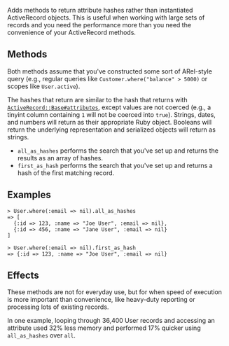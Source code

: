 Adds methods to return attribute hashes rather than instantiated
ActiveRecord objects. This is useful when working with large sets of
records and you need the performance more than you need the convenience
of your ActiveRecord methods.

## Methods

Both methods assume that you've constructed some sort of ARel-style
query (e.g., regular queries like `Customer.where("balance" > 5000)` or
scopes like `User.active`).

The hashes that return are similar to the hash that returns with
[`ActiveRecord::Base#attributes`][attrs_method], except values are not
coerced (e.g., a tinyint column containing `1` will not be coerced into
`true`). Strings, dates, and numbers will return as their appropriate
Ruby object. Booleans will return the underlying representation and
serialized objects will return as strings.

* `all_as_hashes` performs the search that you've set up and returns the
  results as an array of hashes.
* `first_as_hash` performs the search that you've set up and returns a
  hash of the first matching record.

[attrs_method]:http://api.rubyonrails.org/classes/ActiveRecord/Base.html#method-i-attributes

## Examples

    > User.where(:email => nil).all_as_hashes
    => [
      {:id => 123, :name => "Joe User", :email => nil},
      {:id => 456, :name => "Jane User", :email => nil}
    ]

    > User.where(:email => nil).first_as_hash
    => {:id => 123, :name => "Joe User", :email => nil}

## Effects

These methods are not for everyday use, but for when speed of execution
is more important than convenience, like heavy-duty reporting or
processing lots of existing records.

In one example, looping through 36,400 User records and accessing an
attribute used 32% less memory and performed 17% quicker using
`all_as_hashes` over `all`.



